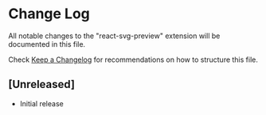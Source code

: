 # Change Log

All notable changes to the "react-svg-preview" extension will be documented in this file.

Check [Keep a Changelog](http://keepachangelog.com/) for recommendations on how to structure this file.

## [Unreleased]

- Initial release